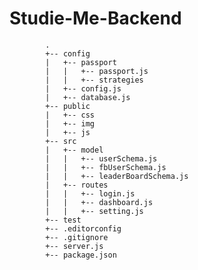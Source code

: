 # Studie-Me-Backend

            .
            +-- config
            |   +-- passport
            |   |   +-- passport.js
            |   |   +-- strategies
            |   +-- config.js
            |   +-- database.js
            +-- public
            |   +-- css
            |   +-- img
            |   +-- js
            +-- src
            |   +-- model
            |   |   +-- userSchema.js
            |   |   +-- fbUserSchema.js
            |   |   +-- leaderBoardSchema.js
            |   +-- routes
            |   |   +-- login.js
            |   |   +-- dashboard.js
            |   |   +-- setting.js  
            +-- test
            +-- .editorconfig
            +-- .gitignore
            +-- server.js
            +-- package.json

